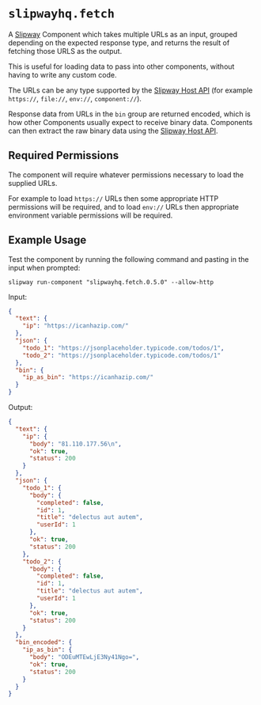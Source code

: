 # `slipwayhq.fetch`

A [Slipway](https://slipway.co/) Component which takes multiple URLs as an input, grouped depending on the expected response type,
and returns the result of fetching those URLS as the output.

This is useful for loading data to pass into other components, without having
to write any custom code.

The URLs can be any type supported by the [Slipway Host API](https://slipway.co/docs/basics/host-api#fetch)
(for example `https://`, `file://`, `env://`, `component://`).

Response data from URLs in the `bin` group are returned encoded,
which is how other Components usually expect to receive binary data.
Components can then extract the raw binary data using the
[Slipway Host API](https://slipway.co/docs/basics/host-api#binary-encoding-and-decoding).

## Required Permissions

The component will require whatever permissions necessary to load the supplied
URLs.

For example to load `https://` URLs then some appropriate HTTP permissions will be required,
and to load `env://` URLs then appropriate environment variable permissions
will be required.

## Example Usage

Test the component by running the following command and pasting in the input when prompted:
```
slipway run-component "slipwayhq.fetch.0.5.0" --allow-http
```

Input:
```json
{
  "text": {
    "ip": "https://icanhazip.com/"
  },
  "json": {
    "todo_1": "https://jsonplaceholder.typicode.com/todos/1",
    "todo_2": "https://jsonplaceholder.typicode.com/todos/1"
  },
  "bin": {
    "ip_as_bin": "https://icanhazip.com/"
  }
}

```

Output:
```json
{
  "text": {
    "ip": {
      "body": "81.110.177.56\n",
      "ok": true,
      "status": 200
    }
  },
  "json": {
    "todo_1": {
      "body": {
        "completed": false,
        "id": 1,
        "title": "delectus aut autem",
        "userId": 1
      },
      "ok": true,
      "status": 200
    },
    "todo_2": {
      "body": {
        "completed": false,
        "id": 1,
        "title": "delectus aut autem",
        "userId": 1
      },
      "ok": true,
      "status": 200
    }
  },
  "bin_encoded": {
    "ip_as_bin": {
      "body": "ODEuMTEwLjE3Ny41Ngo=",
      "ok": true,
      "status": 200
    }
  }
}
```